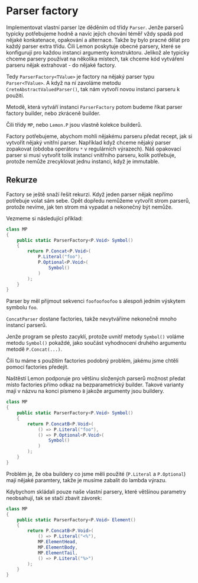Parser factory
==============

Implementovat vlastní parser lze děděním od třídy `Parser`. Jenže parserů typicky potřebujeme hodně a navíc
jejich chování téměř vždy spadá pod nějaké konkatenace, opakování a alternace. Takže by bylo pracné dělat pro
každý parser extra třídu. Čili Lemon poskytuje obecné parsery, které se konfigurují pro každou
instanci argumenty konstruktoru. Jelikož ale typicky chceme parsery používat na několika místech, tak chceme
kód vytváření parseru nějak extrahovat - do nějaké factory.

Tedy `ParserFactory<TValue>` je factory na nějaký parser typu `Parser<TValue>`. A když na ní zavoláme metodu
`CreteAbstractValuedParser()`, tak nám vytvoří novou instanci parseru k použití.

Metodě, která vytváří instanci `ParserFactory` potom budeme říkat parser factory builder, nebo zkráceně builder.

Čili třídy `MP`, nebo `Lemon.P` jsou vlastně kolekce builderů.

Factory potřebujeme, abychom mohli nějakému parseru předat recept, jak si vytvořit nějaký vnitřní parser.
Například když chceme nějaký parser zopakovat (obdoba operátoru `*` v regulárních výrazech). Náš opakovací
parser si musí vytvořit tolik instancí vnitřního parseru, kolik potřebuje, protože nemůže zrecyklovat
jednu instanci, když je immutable.


Rekurze
-------

Factory se ještě snaží řešit rekurzi. Když jeden parser nějak nepřímo potřebuje volat sám sebe.
Opět dopředu nemůžeme vytvořit strom parserů, protože nevíme, jak ten strom má vypadat a nekonečný být nemůže.

Vezmeme si následující příklad:

```csharp
class MP
{
    public static ParserFactory<P.Void> Symbol()
    {
        return P.Concat<P.Void>(
            P.Literal("foo"),
            P.Optional<P.Void>(
                Symbol()
            )
        );
    }
}
```

Parser by měl přijmout sekvenci `foofoofoofoo` s alespoň jedním výskytem symbolu `foo`.

`ConcatParser` dostane factories, takže nevytváříme nekonečně mnoho instancí parserů.

Jenže program se přesto zacyklí, protože uvnitř metody `Symbol()` voláme metodu `Symbol()` pokaždé,
jako součást vyhodnocení druhého argumentu metodě `P.Concat(...)`.

Čili tu máme s použitím factories podobný problém, jakému jsme chtěli pomocí factories předejít.

Naštěstí Lemon podporuje pro většinu složených parserů možnost předat místo factories přímo
odkaz na bezparametrický builder. Takové varianty mají v názvu na konci písmeno `B` jakože argumenty jsou buildery.

```csharp
class MP
{
    public static ParserFactory<P.Void> Symbol()
    {
        return P.ConcatB<P.Void>(
            () => P.Literal("foo"),
            () => P.Optional<P.Void>(
                Symbol()
            )
        );
    }
}
```

Problém je, že oba buildery co jsme měli použité (`P.Literal` a `P.Optional`) mají nějaké paramtery, takže
je musíme zabalit do lambda výrazu.

Kdybychom skládali pouze naše vlastní parsery, které většinou parametry neobsahují, tak se stačí zbavit závorek:

```csharp
class MP
{
    public static ParserFactory<P.Void> Element()
    {
        return P.ConcatB<P.Void>(
            () => P.Literal("<%"),
            MP.ElementHead,
            MP.ElementBody,
            MP.ElementTail,
            () => P.Literal("%>")
        );
    }
}
```
